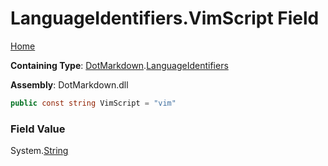 <a name="_top"></a>

# LanguageIdentifiers\.VimScript Field

[Home](../../../README.md#_top)

**Containing Type**: [DotMarkdown](../../README.md#_top)\.[LanguageIdentifiers](../README.md#_top)

**Assembly**: DotMarkdown\.dll

```csharp
public const string VimScript = "vim"
```

### Field Value

System\.[String](https://docs.microsoft.com/en-us/dotnet/api/system.string)